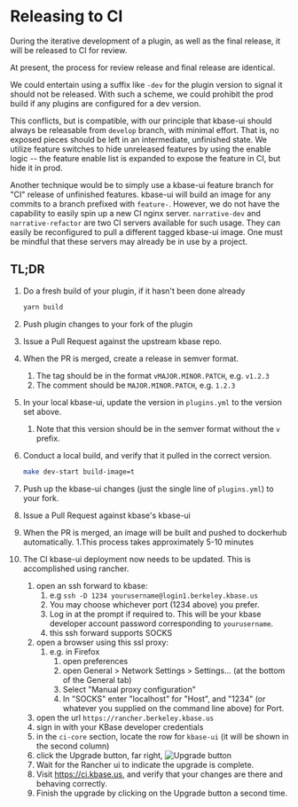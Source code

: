 ---
---
# Releasing to CI

During the iterative development of a plugin, as well as the final release, it will be released to CI for review.

At present, the process for review release and final release are identical. 

We could entertain using a suffix like `-dev` for the plugin version to signal it should not be released. With such a scheme, we could prohibit the prod build if any plugins are configured for a dev version.

This conflicts, but is compatible, with our principle that kbase-ui should always be releasable from `develop` branch, with minimal effort. That is, no exposed pieces should be left in an intermediate, unfinished state. We utilize feature switches to hide unreleased features by using the enable logic -- the feature enable list is expanded to expose the feature in CI, but hide it in prod.

Another technique would be to simply use a kbase-ui feature branch for "CI" release of unfinished features. kbase-ui will build an image for any commits to a branch prefixed with `feature-`. However, we do not have the capability to easily spin up a new CI nginx server. `narrative-dev` and `narrative-refactor` are two CI servers available for such usage. They can easily be reconfigured to pull a different tagged kbase-ui image. One must be mindful that these servers may already be in use by a project.

## TL;DR

1. Do a fresh build of your plugin, if it hasn't been done already

    ```bash
    yarn build
    ```

2. Push plugin changes to your fork of the plugin
3. Issue a Pull Request against the upstream kbase repo.
4. When the PR is merged, create a release in semver format.
   1. The tag should be in the format `vMAJOR.MINOR.PATCH`, e.g. `v1.2.3`
   2. The comment should be `MAJOR.MINOR.PATCH`, e.g. `1.2.3`
5. In your local kbase-ui, update the version in `plugins.yml` to the version set above.
   1. Note that this version should be in the semver format without the `v` prefix.
6. Conduct a local build, and verify that it pulled in the correct version.

    ```bash
    make dev-start build-image=t
    ```

7. Push up the kbase-ui changes (just the single line of `plugins.yml`) to your fork.
8. Issue a Pull Request against kbase's kbase-ui
9. When the PR is merged, an image will be built and pushed to dockerhub automatically.
   1.This process takes approximately 5-10 minutes
10. The CI kbase-ui deployment now needs to be updated. This is accomplished using rancher.
    1. open an ssh forward to kbase:
       1. e.g `ssh -D 1234 yourusername@login1.berkeley.kbase.us`
       2. You may choose whichever port (1234 above) you prefer.
       3. Log in at the prompt if required to. This will be your kbase developer account password corresponding to `yourusername`.
       4. this ssh forward supports SOCKS
    2. open a browser using this ssl proxy:
       1. e.g. in Firefox
           1. open preferences 
           2. open General > Network Settings > Settings... (at the bottom of the General tab)
           3. Select "Manual proxy configuration"
           4. In "SOCKS" enter "localhost" for "Host", and "1234" (or whatever you supplied on the command line above) for Port.
    3. open the url `https://rancher.berkeley.kbase.us`
    4. sign in with your KBase developer credentials
    5. in the `ci-core` section, locate the row for `kbase-ui` (it will be shown in the second column)
    6. click the Upgrade button, far right, ![Upgrade button](./images/update-button.png)
    7. Wait for the Rancher ui to indicate the upgrade is complete.
    8. Visit https://ci.kbase.us, and verify that your changes are there and behaving correctly.
    9. Finish the upgrade by clicking on the Upgrade button a second time.
